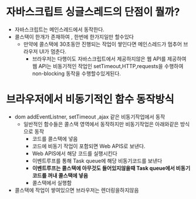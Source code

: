 # 자바스크립트 싱글스레드의 단점이 뭘까?

- 자바스크립트는 메인스레드에서 동작한다.
- 콜스택이 한개가 존재하여 , 한번에 한가지일만 할수있다
  - 만약에 콜스택에 30초동안 진행되는 작업이 쌓인다면 메인스레드가 멈추어 브라우저 UI가 멈춘다.
    - 브라우저는 다행이도 자바스크립트에서 제공하지않은 웹 API를 제공하여 웹 API는 비동기적인 작업인 setTimeout,HTTP,requests을 수행하여 non-blocking 동작을 수행할수있게된다.

# 브라우저에서 비동기적인 함수 동작방식

- dom addEventListner, setTimeout ,ajax 같은 비동기작업에서 동작
  - 일반적인 함수들은 콜스택 영역에서 동작하지만 비동기작업은 아래와같은 방식으로 동작
    - 코드를 콜스택에 넣음
    - 코드에 비동기 작업이 포함되면 Web APIS로 보낸다.
    - Web APIS에서 해당 코드를 실행시킨다
    - 이벤트루프를 통해 Task queue에 해당 비동기코드를 보낸다
    - **이벤트루프는 콜스택에 아무것도 들어있지않을때 Task queue에서 비동기코드를 꺼내 콜스택에 넣음**
    - 콜스택에서 실행함
- 콜스택에 작업이 쌓여있으면 브라우저는 렌더링을하지않음
